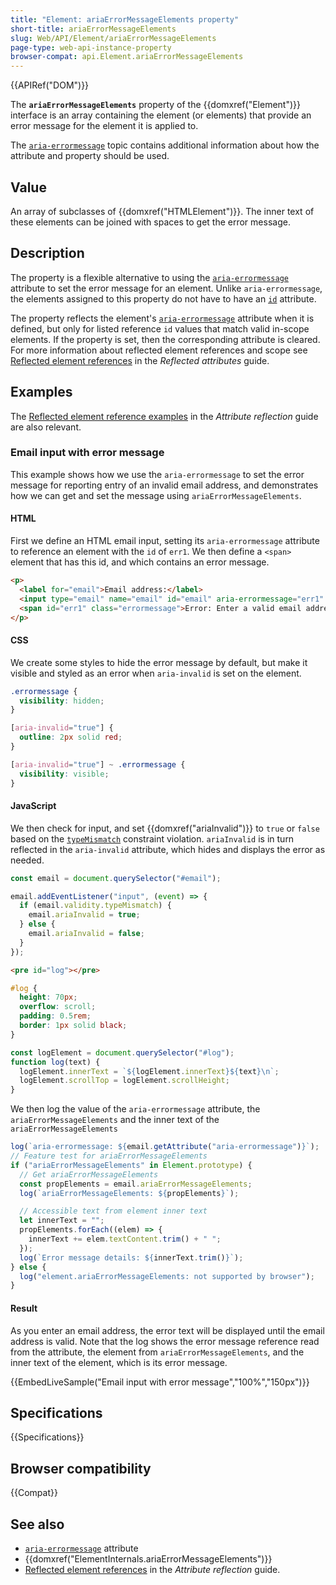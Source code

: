 ```yaml
---
title: "Element: ariaErrorMessageElements property"
short-title: ariaErrorMessageElements
slug: Web/API/Element/ariaErrorMessageElements
page-type: web-api-instance-property
browser-compat: api.Element.ariaErrorMessageElements
---
```


{{APIRef("DOM")}}

The **`ariaErrorMessageElements`** property of the {{domxref("Element")}} interface is an array containing the element (or elements) that provide an error message for the element it is applied to.

The [`aria-errormessage`](/en-US/docs/Web/Accessibility/ARIA/Reference/Attributes/aria-errormessage) topic contains additional information about how the attribute and property should be used.

## Value

An array of subclasses of {{domxref("HTMLElement")}}.
The inner text of these elements can be joined with spaces to get the error message.

## Description

The property is a flexible alternative to using the [`aria-errormessage`](/en-US/docs/Web/Accessibility/ARIA/Reference/Attributes/aria-errormessage) attribute to set the error message for an element.
Unlike `aria-errormessage`, the elements assigned to this property do not have to have an [`id`](/en-US/docs/Web/HTML/Global_attributes/id) attribute.

The property reflects the element's [`aria-errormessage`](/en-US/docs/Web/Accessibility/ARIA/Reference/Attributes/aria-errormessage) attribute when it is defined, but only for listed reference `id` values that match valid in-scope elements.
If the property is set, then the corresponding attribute is cleared.
For more information about reflected element references and scope see [Reflected element references](/en-US/docs/Web/API/Document_Object_Model/Reflected_attributes#reflected_element_references) in the _Reflected attributes_ guide.

## Examples

The [Reflected element reference examples](/en-US/docs/Web/API/Document_Object_Model/Reflected_attributes#setting_and_getting_reflected_element_references) in the _Attribute reflection_ guide are also relevant.

### Email input with error message

This example shows how we use the `aria-errormessage` to set the error message for reporting entry of an invalid email address, and demonstrates how we can get and set the message using `ariaErrorMessageElements`.

#### HTML

First we define an HTML email input, setting its `aria-errormessage` attribute to reference an element with the `id` of `err1`.
We then define a `<span>` element that has this id, and which contains an error message.

```html
<p>
  <label for="email">Email address:</label>
  <input type="email" name="email" id="email" aria-errormessage="err1" />
  <span id="err1" class="errormessage">Error: Enter a valid email address</span>
</p>
```

#### CSS

We create some styles to hide the error message by default, but make it visible and styled as an error when `aria-invalid` is set on the element.

```css
.errormessage {
  visibility: hidden;
}

[aria-invalid="true"] {
  outline: 2px solid red;
}

[aria-invalid="true"] ~ .errormessage {
  visibility: visible;
}
```

#### JavaScript

We then check for input, and set {{domxref("ariaInvalid")}} to `true` or `false` based on the [`typeMismatch`](/en-US/docs/Web/API/ValidityState/typeMismatch) constraint violation.
`ariaInvalid` is in turn reflected in the `aria-invalid` attribute, which hides and displays the error as needed.

```js
const email = document.querySelector("#email");

email.addEventListener("input", (event) => {
  if (email.validity.typeMismatch) {
    email.ariaInvalid = true;
  } else {
    email.ariaInvalid = false;
  }
});
```

```html hidden
<pre id="log"></pre>
```

```css hidden
#log {
  height: 70px;
  overflow: scroll;
  padding: 0.5rem;
  border: 1px solid black;
}
```

```js hidden
const logElement = document.querySelector("#log");
function log(text) {
  logElement.innerText = `${logElement.innerText}${text}\n`;
  logElement.scrollTop = logElement.scrollHeight;
}
```

We then log the value of the `aria-errormessage` attribute, the `ariaErrorMessageElements` and the inner text of the `ariaErrorMessageElements`

```js
log(`aria-errormessage: ${email.getAttribute("aria-errormessage")}`);
// Feature test for ariaErrorMessageElements
if ("ariaErrorMessageElements" in Element.prototype) {
  // Get ariaErrorMessageElements
  const propElements = email.ariaErrorMessageElements;
  log(`ariaErrorMessageElements: ${propElements}`);

  // Accessible text from element inner text
  let innerText = "";
  propElements.forEach((elem) => {
    innerText += elem.textContent.trim() + " ";
  });
  log(`Error message details: ${innerText.trim()}`);
} else {
  log("element.ariaErrorMessageElements: not supported by browser");
}
```

#### Result

As you enter an email address, the error text will be displayed until the email address is valid.
Note that the log shows the error message reference read from the attribute, the element from `ariaErrorMessageElements`, and the inner text of the element, which is its error message.

{{EmbedLiveSample("Email input with error message","100%","150px")}}

## Specifications

{{Specifications}}

## Browser compatibility

{{Compat}}

## See also

- [`aria-errormessage`](/en-US/docs/Web/Accessibility/ARIA/Reference/Attributes/aria-errormessage) attribute
- {{domxref("ElementInternals.ariaErrorMessageElements")}}
- [Reflected element references](/en-US/docs/Web/API/Document_Object_Model/Reflected_attributes#reflected_element_references) in the _Attribute reflection_ guide.

